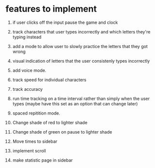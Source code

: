 # features to implement #

1. if user clicks off the input pause the game and clock
2. track characters that user types incorrectly and which letters they're typing instead
3. add a mode to allow user to slowly practice the letters that they got wrong
4. visual indication of letters that the user consistenly types incorrectly
5. add voice mode.
6. track speed for individual characters
7. track accuracy
8. run time tracking on a time interval rather than simply when the user types (maybe have this set as an option that can change later)
9. spaced repitition mode.

10. Change shade of red to lighter shade
11. Change shade of green on pause to lighter shade

12. Move times to sidebar
13. implement scroll
14. make statistic page in sidebar
